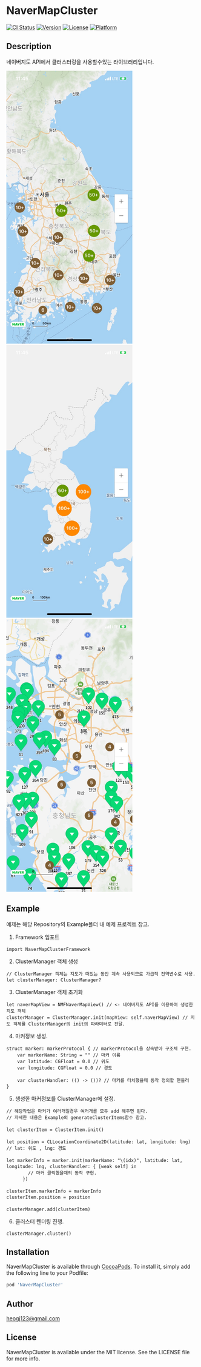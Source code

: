 # NaverMapCluster

[![CI Status](https://img.shields.io/travis/heomm123@naver.com/NaverMapCluster.svg?style=flat)](https://travis-ci.org/heomm123@naver.com/NaverMapCluster)
[![Version](https://img.shields.io/cocoapods/v/NaverMapCluster.svg?style=flat)](https://cocoapods.org/pods/NaverMapCluster)
[![License](https://img.shields.io/cocoapods/l/NaverMapCluster.svg?style=flat)](https://cocoapods.org/pods/NaverMapCluster)
[![Platform](https://img.shields.io/cocoapods/p/NaverMapCluster.svg?style=flat)](https://cocoapods.org/pods/NaverMapCluster)

## Description

네이버지도 API에서 클러스터링을 사용할수있는 라이브러리입니다.

<img src="./image1.jpeg" width="333" height="720"/>
<img src="./image2.jpeg" width="333" height="720"/>
<img src="./image3.jpeg" width="333" height="720"/>

## Example
예제는 해당 Repository의 Example폴더 내 예제 프로젝트 참고.

1. Framework 임포트
```
import NaverMapClusterFramework
```

2. ClusterManager 객체 생성
```
// ClusterManager 객체는 지도가 떠있는 동안 계속 사용되므로 가급적 전역변수로 사용.
let clusterManager: ClusterManager?
```

3. ClusterManager 객체 초기화
```
let naverMapView = NMFNaverMapView() // <- 네이버지도 API를 이용하여 생성한 지도 객체
clusterManager = ClusterManager.init(mapView: self.naverMapView) // 지도 객체를 ClusterManager의 init의 파라미터로 전달.
```

4. 마커정보 생성.
```
struct marker: markerProtocol { // markerProtocol을 상속받아 구조체 구현.
    var markerName: String = "" // 마커 이름
    var latitude: CGFloat = 0.0 // 위도
    var longitude: CGFloat = 0.0 // 경도
    
    var clusterHandler: (() -> ())? // 마커를 터치했을때 동작 정의할 핸들러
}
```

5. 생성한 마커정보를 ClusterManager에 설정.
```
// 해당작업은 마커가 여러개일경우 여러개를 모두 add 해주면 된다.
// 자세한 내용은 Example의 generateClusterItems함수 참고.

let clusterItem = ClusterItem.init()

let position = CLLocationCoordinate2D(latitude: lat, longitude: lng) // lat: 위도 , lng: 경도

let markerInfo = marker.init(markerName: "\(idx)", latitude: lat, longitude: lng, clusterHandler: { [weak self] in
        // 마커 클릭했을때의 동작 구현.
      })

clusterItem.markerInfo = markerInfo
clusterItem.position = position

clusterManager.add(clusterItem)
```

6. 클러스터 렌더링 진행.
```
clusterManager.cluster()
```

## Installation

NaverMapCluster is available through [CocoaPods](https://cocoapods.org). To install
it, simply add the following line to your Podfile:

```ruby
pod 'NaverMapCluster'
```

## Author

heogj123@gmail.com

## License

NaverMapCluster is available under the MIT license. See the LICENSE file for more info.
